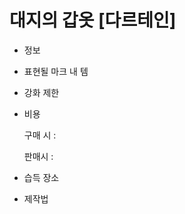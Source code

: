 # 대지의 갑옷 [다르테인]

- 정보
- 표현될 마크 내 템
    
    
- 강화 제한
- 비용
    
    구매 시 : 
    
    판매시 : 
    
- 습득 장소
- 제작법